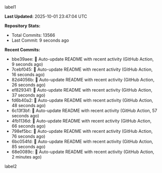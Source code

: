 
label1 
<!-- ACTIVITY_START -->
**Last Updated:** 2025-10-01 23:47:04 UTC

**Repository Stats:**
- Total Commits: 13566
- Last Commit: 9 seconds ago

**Recent Commits:**
- bbe39aee: 🤖 Auto-update README with recent activity (GitHub Action, 9 seconds ago)
- 7cebf045: 🤖 Auto-update README with recent activity (GitHub Action, 16 seconds ago)
- 82d4056b: 🤖 Auto-update README with recent activity (GitHub Action, 26 seconds ago)
- ef829341: 🤖 Auto-update README with recent activity (GitHub Action, 37 seconds ago)
- fd6b40a2: 🤖 Auto-update README with recent activity (GitHub Action, 48 seconds ago)
- 6c13f3bf: 🤖 Auto-update README with recent activity (GitHub Action, 57 seconds ago)
- 4fb1136d: 🤖 Auto-update README with recent activity (GitHub Action, 66 seconds ago)
- 798ef5bc: 🤖 Auto-update README with recent activity (GitHub Action, 76 seconds ago)
- 6bc054fd: 🤖 Auto-update README with recent activity (GitHub Action, 85 seconds ago)
- 68e0089c: 🤖 Auto-update README with recent activity (GitHub Action, 2 minutes ago)
<!-- ACTIVITY_END -->

label2
